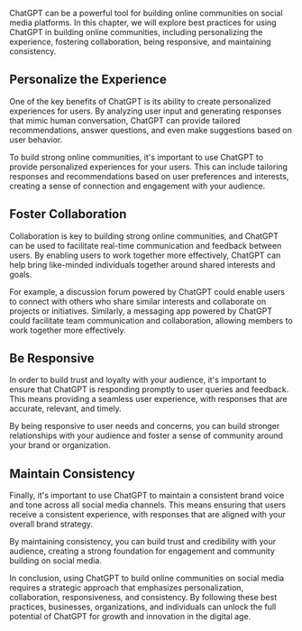 
ChatGPT can be a powerful tool for building online communities on social media platforms. In this chapter, we will explore best practices for using ChatGPT in building online communities, including personalizing the experience, fostering collaboration, being responsive, and maintaining consistency.

Personalize the Experience
--------------------------

One of the key benefits of ChatGPT is its ability to create personalized experiences for users. By analyzing user input and generating responses that mimic human conversation, ChatGPT can provide tailored recommendations, answer questions, and even make suggestions based on user behavior.

To build strong online communities, it's important to use ChatGPT to provide personalized experiences for your users. This can include tailoring responses and recommendations based on user preferences and interests, creating a sense of connection and engagement with your audience.

Foster Collaboration
--------------------

Collaboration is key to building strong online communities, and ChatGPT can be used to facilitate real-time communication and feedback between users. By enabling users to work together more effectively, ChatGPT can help bring like-minded individuals together around shared interests and goals.

For example, a discussion forum powered by ChatGPT could enable users to connect with others who share similar interests and collaborate on projects or initiatives. Similarly, a messaging app powered by ChatGPT could facilitate team communication and collaboration, allowing members to work together more effectively.

Be Responsive
-------------

In order to build trust and loyalty with your audience, it's important to ensure that ChatGPT is responding promptly to user queries and feedback. This means providing a seamless user experience, with responses that are accurate, relevant, and timely.

By being responsive to user needs and concerns, you can build stronger relationships with your audience and foster a sense of community around your brand or organization.

Maintain Consistency
--------------------

Finally, it's important to use ChatGPT to maintain a consistent brand voice and tone across all social media channels. This means ensuring that users receive a consistent experience, with responses that are aligned with your overall brand strategy.

By maintaining consistency, you can build trust and credibility with your audience, creating a strong foundation for engagement and community building on social media.

In conclusion, using ChatGPT to build online communities on social media requires a strategic approach that emphasizes personalization, collaboration, responsiveness, and consistency. By following these best practices, businesses, organizations, and individuals can unlock the full potential of ChatGPT for growth and innovation in the digital age.
